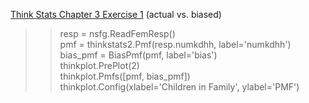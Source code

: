 [Think Stats Chapter 3 Exercise 1](http://greenteapress.com/thinkstats2/html/thinkstats2004.html#toc31) (actual vs. biased)

>> resp = nsfg.ReadFemResp()  
>> pmf = thinkstats2.Pmf(resp.numkdhh, label='numkdhh')  
>> bias_pmf = BiasPmf(pmf, label='bias')  
>> thinkplot.PrePlot(2)  
>> thinkplot.Pmfs([pmf, bias_pmf])  
>> thinkplot.Config(xlabel='Children in Family', ylabel='PMF')
